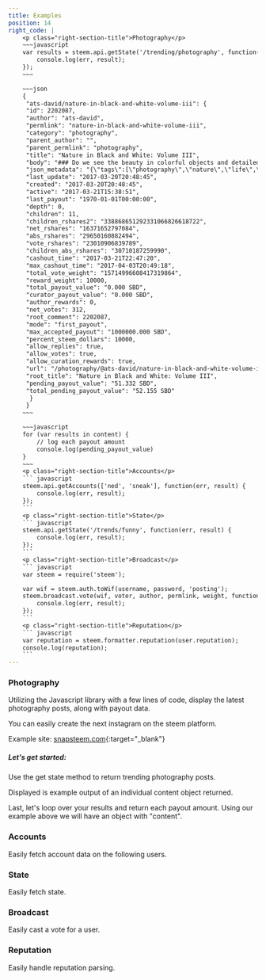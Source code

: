 ```yaml
---
title: Examples
position: 14
right_code: |
    <p class="right-section-title">Photography</p>
    ~~~javascript
    var results = steem.api.getState('/trending/photography', function(err, result) {
    	console.log(err, result);
    });
    ~~~

    ~~~json
    {
     "ats-david/nature-in-black-and-white-volume-iii": {
     "id": 2202087,
     "author": "ats-david",
     "permlink": "nature-in-black-and-white-volume-iii",
     "category": "photography",
     "parent_author": "",
     "parent_permlink": "photography",
     "title": "Nature in Black and White: Volume III",
     "body": "### Do we see the beauty in colorful objects and detailed images the same when color is removed?\n\nHere are more images from my adventures in nature...in black and white, of course.\n\n<hr>\n\n![IMG_0460-3_bw.jpg](https://steemitimages.com/DQmTb3aYwhUqRuWXjUNWFF8BxG98kzinufY3eMtd1Wggnd1/IMG_0460-3_bw.jpg)\n\n<br />\n\n![IMG_0461-2_bw.jpg](https://steemitimages.com/DQmaw6cofwQMKt8Jpj8Em6VxLYLRU1MYCH5aaQAxefLb3wM/IMG_0461-2_bw.jpg)\n\n<br />\n\n![IMG_0462-2_bw.jpg](https://steemitimages.com/DQmZMAgzj81isjeNZeCSxCBD6TKYAG2n6qc6475rrd9wCCG/IMG_0462-2_bw.jpg)\n\n<br />\n\n![IMG_2581-2_bw.jpg](https://steemitimages.com/DQmV3ECCU9pobunhFa1SgPXTQkiEhYijixqgaqM9Q5RhDGG/IMG_2581-2_bw.jpg)\n\n<br />\n\n![IMG_2928-1_bw.jpg](https://steemitimages.com/DQmXcGpQWDXzuEo2XTzJnErG4rjrgwgbr5TQeQpaM1MwRww/IMG_2928-1_bw.jpg)\n\n<br />\n\n![IMG_2912-1_bw.jpg](https://steemitimages.com/DQmfU8spbdp8isEirVPV1B69LeFVwgj2cucCNyA4kEnCB9h/IMG_2912-1_bw.jpg)\n\n<br />\n\n![IMG_2935-1_bw.jpg](https://steemitimages.com/DQmVsQUTkdYYVJu2VyHxA6JmHxZY9Re3Pk3Ldkb6Ky2Gmih/IMG",
     "json_metadata": "{\"tags\":[\"photography\",\"nature\",\"life\",\"travel\",\"blackandwhite\"],\"users\":[\"mynameisbrian\",\"ats-david\"],\"image\":[\"https://steemitimages.com/DQmTb3aYwhUqRuWXjUNWFF8BxG98kzinufY3eMtd1Wggnd1/IMG_0460-3_bw.jpg\",\"https://steemitimages.com/DQmaw6cofwQMKt8Jpj8Em6VxLYLRU1MYCH5aaQAxefLb3wM/IMG_0461-2_bw.jpg\",\"https://steemitimages.com/DQmZMAgzj81isjeNZeCSxCBD6TKYAG2n6qc6475rrd9wCCG/IMG_0462-2_bw.jpg\",\"https://steemitimages.com/DQmV3ECCU9pobunhFa1SgPXTQkiEhYijixqgaqM9Q5RhDGG/IMG_2581-2_bw.jpg\",\"https://steemitimages.com/DQmXcGpQWDXzuEo2XTzJnErG4rjrgwgbr5TQeQpaM1MwRww/IMG_2928-1_bw.jpg\",\"https://steemitimages.com/DQmfU8spbdp8isEirVPV1B69LeFVwgj2cucCNyA4kEnCB9h/IMG_2912-1_bw.jpg\",\"https://steemitimages.com/DQmVsQUTkdYYVJu2VyHxA6JmHxZY9Re3Pk3Ldkb6Ky2Gmih/IMG_2935-1_bw.jpg\",\"https://steemitimages.com/DQmU7DULoUra3yxN9KiUErKpZTf8F33UtjW7KjceZn4hQ8X/IMG_2793_1_bw.jpg\",\"https://steemitimages.com/DQmerT739AigSpyXHEn6ariLENvPB6f4KfEZaWoPbNfJXc8/IMG_2814-1_bw.jpg\",\"https://steemitimages.com/DQmYiU1p14qi57MSw3E8QQJxmeBoMFsJ6TVkXYjGjGcXX6F/IMG_2815-1_bw.jpg\",\"https://steemitimages.com/DQmVHgDLF7PbiamAxqfs66XXwnrfPwXbo4PrKaWCoSTdRA8/IMG_2628-2_bw.jpg\",\"http://www.steemimg.com/images/2017/03/08/ats_content_slayer_bwd9706.md.jpg\"],\"links\":[\"http://www.steemimg.com/image/OPX18\"],\"app\":\"steemit/0.1\",\"format\":\"markdown\"}",
     "last_update": "2017-03-20T20:48:45",
     "created": "2017-03-20T20:48:45",
     "active": "2017-03-21T15:38:51",
     "last_payout": "1970-01-01T00:00:00",
     "depth": 0,
     "children": 11,
     "children_rshares2": "338868651292331066826618722",
     "net_rshares": "16371652797084",
     "abs_rshares": "29650160882494",
     "vote_rshares": "23010906839789",
     "children_abs_rshares": "30710187259990",
     "cashout_time": "2017-03-21T22:47:20",
     "max_cashout_time": "2017-04-03T20:49:18",
     "total_vote_weight": "15714996608417319864",
     "reward_weight": 10000,
     "total_payout_value": "0.000 SBD",
     "curator_payout_value": "0.000 SBD",
     "author_rewards": 0,
     "net_votes": 312,
     "root_comment": 2202087,
     "mode": "first_payout",
     "max_accepted_payout": "1000000.000 SBD",
     "percent_steem_dollars": 10000,
     "allow_replies": true,
     "allow_votes": true,
     "allow_curation_rewards": true,
     "url": "/photography/@ats-david/nature-in-black-and-white-volume-iii",
     "root_title": "Nature in Black and White: Volume III",
     "pending_payout_value": "51.332 SBD",
     "total_pending_payout_value": "52.155 SBD"
      }
     }
    ~~~

    ~~~javascript
    for (var results in content) {
        // log each payout amount
        console.log(pending_payout_value)
    }
    ~~~
    <p class="right-section-title">Accounts</p>
    ``` javascript
    steem.api.getAccounts(['ned', 'sneak'], function(err, result) {
        console.log(err, result);
    });
    ```
    <p class="right-section-title">State</p>
    ``` javascript
    steem.api.getState('/trends/funny', function(err, result) {
        console.log(err, result);
    });
    ```
    <p class="right-section-title">Broadcast</p>
    ``` javascript
    var steem = require('steem');

    var wif = steem.auth.toWif(username, password, 'posting');
    steem.broadcast.vote(wif, voter, author, permlink, weight, function(err, result) {
        console.log(err, result);
    });
    ```
    <p class="right-section-title">Reputation</p>
    ``` javascript
    var reputation = steem.formatter.reputation(user.reputation);
    console.log(reputation);
    ```
---
```


### Photography

Utilizing the Javascript library with a few lines of code, display the latest
photography posts, along with payout data.

You can easily create the next instagram on the steem platform.

Example site: [snapsteem.com](http://www.snapsteem.com/){:target="_blank"}

##### Let's get started:

Use the get state method to return trending photography posts.

Displayed is example output of an individual content object returned.

Last, let's loop over your results and return each payout amount. Using our example above we will have
an object with "content".

### Accounts

Easily fetch account data on the following users.

### State

Easily fetch state.

### Broadcast

Easily cast a vote for a user.

### Reputation

Easily handle reputation parsing.


